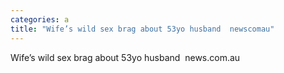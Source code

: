 ```yaml
---
categories: a
title: "Wife’s wild sex brag about 53yo husband  newscomau"
---
```

Wife’s wild sex brag about 53yo husband&nbsp;&nbsp;news.com.au
